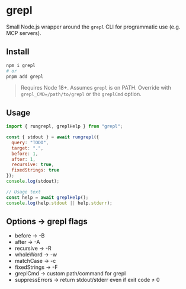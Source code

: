 # grepl

Small Node.js wrapper around the `grepl` CLI for programmatic use (e.g. MCP servers).

## Install

```bash
npm i grepl
# or
pnpm add grepl
```

> Requires Node 18+. Assumes `grepl` is on PATH. Override with `grepl_CMD=/path/to/grepl` or the `greplCmd` option.

## Usage

```js
import { rungrepl, greplHelp } from "grepl";

const { stdout } = await rungrepl({
  query: "TODO",
  target: ".",
  before: 1,
  after: 1,
  recursive: true,
  fixedStrings: true
});
console.log(stdout);

// Usage text
const help = await greplHelp();
console.log(help.stdout || help.stderr);
```

## Options → grepl flags

- before → -B
- after → -A
- recursive → -R
- wholeWord → -w
- matchCase → -c
- fixedStrings → -F
- greplCmd → custom path/command for grepl
- suppressErrors → return stdout/stderr even if exit code ≠ 0

